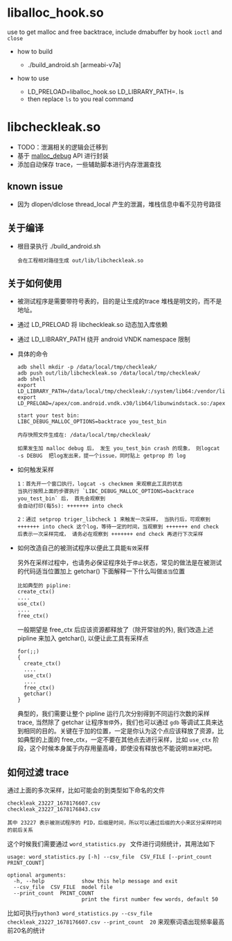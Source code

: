 # liballoc_hook.so

use to get malloc and free backtrace, include dmabuffer by hook `ioctl` and `close`

* how to build

  * ./build_android.sh [armeabi-v7a]

* how to use

  * LD_PRELOAD=liballoc_hook.so LD_LIBRARY_PATH=. ls
  * then replace `ls` to you real command

  
# libcheckleak.so

* TODO：泄漏相关的逻辑会迁移到 
* 基于 [malloc_debug](https://android.googlesource.com/platform/bionic/+/master/libc/malloc_debug/README.md) API 进行封装
* 添加自动保存 trace，一些辅助脚本进行内存泄漏查找

## known issue

* 因为 dlopen/dlclose thread_local 产生的泄漏，堆栈信息中看不见符号路径

## 关于编译

* 根目录执行 ./build_android.sh

  ````
  会在工程相对路径生成 out/lib/libcheckleak.so
  ````



## 关于如何使用

* 被测试程序是需要带符号表的，目的是让生成的trace 堆栈是明文的，而不是地址。

* 通过 LD_PRELOAD 将 libcheckleak.so 动态加入库依赖

* 通过 LD_LIBRARY_PATH 绕开 android  VNDK namespace 限制

* 具体的命令

  ```
  adb shell mkdir -p /data/local/tmp/checkleak/
  adb push out/lib/libcheckleak.so /data/local/tmp/checkleak/
  adb shell
  export LD_LIBRARY_PATH=/data/local/tmp/checkleak/:/system/lib64:/vendor/lib64:/apex/com.android.vndk.v30/lib64:/apex/com.android.runtime/lib64/
  export LD_PRELOAD=/apex/com.android.vndk.v30/lib64/libunwindstack.so:/apex/com.android.runtime/lib64/libunwindstack.so:/apex/com.android.runtime/lib64/bionic/libc.so:/apex/com.android.runtime/lib64/libc_malloc_debug.so:/data/local/tmp/checkleak/libcheckleak.so
  
  start your test bin:
  LIBC_DEBUG_MALLOC_OPTIONS=backtrace you_test_bin
  
  内存快照文件生成在: /data/local/tmp/checkleak/
  
  如果发生加 malloc debug 后， 发生 you_test_bin crash 的现象， 则logcat -s DEBUG  把log发出来，提一个issue，同时贴上 getprop 的 log
  ```

* 如何触发采样

  ```
  1：首先开一个窗口执行，logcat -s checkmem 来观察此工具的状态
  当执行按照上面的步骤执行 `LIBC_DEBUG_MALLOC_OPTIONS=backtrace you_test_bin` 后， 首先会观察到
  会自动打印(每5s): +++++++ into check
  
  2：通过 setprop triger_libcheck 1 来触发一次采样， 当执行后，可观察到 +++++++ into check 这个log，等待一定的时间，当观察到 +++++++ end check 后表示一次采样完成， 请务必在观察到 +++++++ end check 再进行下次采样
  ```

* 如何改造自己的被测试程序以便此工具能`有效`采样

  另外在采样过程中，也请务必保证程序处于`停止`状态，常见的做法是在被测试的代码适当位置加上 getchar()
  下面解释一下什么叫做`适当`位置

  ```
  比如典型的 pipline:
  create_ctx()
  ....
  use_ctx()
  ....
  free_ctx()
  ```

  一般期望是 free_ctx 后应该资源都释放了（除开常驻的外), 我们改造上述 pipline 来加入 getchar(), 以便让此工具有采样点

  ```
  for(;;)
  {
  	create_ctx()
  	....
  	use_ctx()
  	....
  	free_ctx()
  	getchar()
  }
  ```

  典型的，我们需要让整个 pipline 运行几次分别得到不同运行次数的采样 trace, 当然除了 getchar 让程序`暂停`外，我们也可以通过 `gdb` 等调试工具来达到相同的目的。关键在于加的位置，一定是你认为这个点应该释放了资源，比如典型的上面的 free_ctx，一定不要在其他点去进行采样，比如 `use_ctx` 阶段，这个时候本身属于内存用量高峰，即使没有释放也不能说明`泄漏`对吧。

  

## 如何过滤 trace

  

  通过上面的多次采样，比如可能会的到类型如下命名的文件

```
checkleak_23227_1678176607.csv
checkleak_23227_1678176843.csv

其中 23227 表示被测试程序的 PID，后缀是时间，所以可以通过后缀的大小来区分采样时间的前后关系
```

这个时候我们需要通过 `word_statistics.py ` 文件进行词频统计，其用法如下

```
usage: word_statistics.py [-h] --csv_file  CSV_FILE [--print_count  PRINT_COUNT]

optional arguments:
  -h, --help            show this help message and exit
  --csv_file  CSV_FILE  model file
  --print_count  PRINT_COUNT
                        print the first number few words, default 50
```

比如可执行`python3 word_statistics.py --csv_file checkleak_23227_1678176607.csv --print_count  20`   来观察词语出现频率最高前20名的统计
